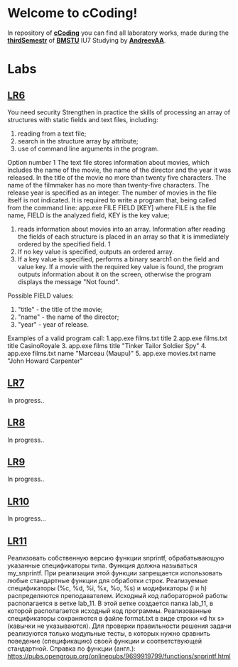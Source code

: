 # Welcome to cCoding!

In repository of **[cCoding](https://github.com/AndreevAA/BMSTU/tree/master/thirdSemestr/cCoding)** you can find all laboratory works, made during the **[thirdSemestr](https://github.com/AndreevAA/BMSTU/tree/master/thirdSemestr)** of **[BMSTU](https://github.com/AndreevAA/BMSTU)** IU7 Studying by **[AndreevAA](https://github.com/AndreevAA)**.

# Labs

## [LR6](https://github.com/AndreevAA/BMSTU/tree/master/thirdSemestr/cCoding/lab_06_01_01)

You need security
Strengthen in practice the skills of processing an array of structures with static fields
and text files, including:
1. reading from a text file;
2. search in the structure array by attribute;
3. use of command line arguments in the program.

Option number 1
The text file stores information about movies, which includes the name of the movie, the name of the director and the year it was released. In the title of the movie
no more than twenty five characters. The name of the filmmaker has no more than twenty-five characters. The release year is specified as an integer. The number of movies in the file itself is not
indicated. It is required to write a program that, being called from the command line:
app.exe FILE FIELD [KEY]
where FILE is the file name, FIELD is the analyzed field, KEY is the key value;
1. reads information about movies into an array. Information after reading the fields
of each structure is placed in an array so that it is immediately
ordered by the specified field.
1
2. If no key value is specified, outputs an ordered array.
3. If a key value is specified, performs a binary search1 on the field and value
key. If a movie with the required key value is found, the program outputs
information about it on the screen, otherwise the program displays the message "Not found".

Possible FIELD values:
1. "title" - the title of the movie;
2. "name" - the name of the director;
3. "year" - year of release.

Examples of a valid program call:
1.app.exe films.txt title
2.app.exe films.txt title CasinoRoyale
3. app.exe films title "Tinker Tailor Soldier Spy"
4. app.exe films.txt name "Marceau (Maupu)"
5. app.exe movies.txt name "John Howard Carpenter"

## [LR7](https://github.com/AndreevAA/BMSTU/tree/master/thirdSemestr/typesAndDataStructures/lab_07_04)

In progress..

## [LR8](https://github.com/AndreevAA/BMSTU/tree/master/thirdSemestr/typesAndDataStructures/lab_08_05_01)

In progress..

## [LR9](https://github.com/AndreevAA/BMSTU/tree/master/thirdSemestr/typesAndDataStructures/lab_09_01_01)

In progress..

## [LR10](https://github.com/AndreevAA/BMSTU/tree/master/thirdSemestr/typesAndDataStructures/lab_10)

In progress...

## [LR11](https://github.com/AndreevAA/BMSTU/tree/master/thirdSemestr/typesAndDataStructures/lab_11_01_01)

Реализовать собственную версию функции snprintf, обрабатывающую указанные спецификаторы типа. Функция должна называться my_snprintf. При реализации этой функции запрещается использовать любые стандартные функции для обработки строк.
Реализуемые спецификаторы (%c, %d, %i, %x, %o, %s) и модификаторы (l и h) распределяются преподавателем.
Исходный код лабораторной работы располагается в ветке lab_11. В этой ветке создается папка lab_11, в которой располагается исходный код программы. Реализованные
спецификаторы сохраняются в файле format.txt в виде строки «d hx s» (кавычки не указываются). Для проверки правильности решения задачи реализуются только модульные
тесты, в которых нужно сравнить поведение (спецификацию) своей функции и соответствующей стандартной.
Справка по функции (англ.):
https://pubs.opengroup.org/onlinepubs/9699919799/functions/snprintf.html

